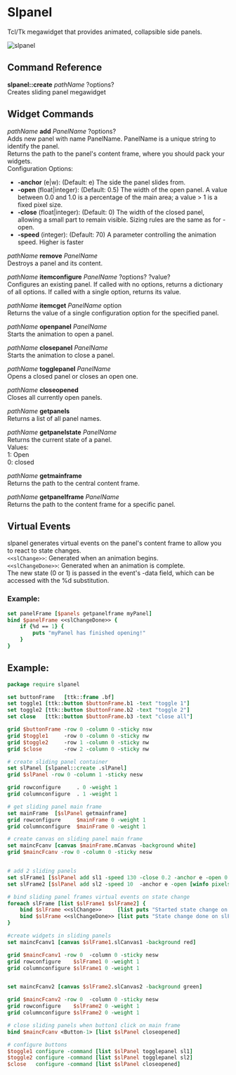 # Slpanel
Tcl/Tk megawidget that provides animated, collapsible side panels.

![slpanel](https://github.com/user-attachments/assets/81faf9ef-fb9f-47c1-9d86-c47bc76b48d7)

## Command Reference

**slpanel::create** *pathName* ?options?</br>
Creates sliding panel megawidget</br>
  
## Widget Commands

*pathName* **add** *PanelName* ?options?</br>
  Adds new panel with name PanelName. PanelName is a unique string to identify the panel.</br>
  Returns the path to the panel's content frame, where you should pack your widgets.</br>
  Configuration Options:
   - **-anchor** (e|w): (Default: e) The side the panel slides from.</br>
   - **-open** (float|integer): (Default: 0.5) The width of the open panel. A value between 0.0 and 1.0 is a percentage of the main area; a value > 1 is a fixed pixel size.</br>
   - **-close** (float|integer): (Default: 0) The width of the closed panel, allowing a small part to remain visible. Sizing rules are the same as for -open.</br>
   - **-speed** (integer): (Default: 70) A parameter controlling the animation speed. Higher is faster</br>

*pathName* **remove** *PanelName*</br>
 Destroys a panel and its content.</br>

*pathName* **itemconfigure** *PanelName* ?options? ?value?</br>
 Configures an existing panel. If called with no options, returns a dictionary of all options. If called with a single option, returns its value.</br>

*pathName* **itemcget** *PanelName* option</br>
 Returns the value of a single configuration option for the specified panel.</br>

*pathName* **openpanel** *PanelName*</br>
 Starts the animation to open a panel.</br>

*pathName* **closepanel** *PanelName*</br>
 Starts the animation to close a panel.</br>

*pathName* **togglepanel** *PanelName*</br>
 Opens a closed panel or closes an open one.</br>

*pathName* **closeopened**</br>
 Closes all currently open panels.</br>

*pathName* **getpanels**</br>
 Returns a list of all panel names.</br>

*pathName* **getpanelstate** *PanelName*</br>
 Returns the current state of a panel.</br>
 Values:</br>
  1: Open</br>
  0: closed</br>
  
*pathName* **getmainframe**</br>
 Returns the path to the central content frame.</br>

*pathName* **getpanelframe** *PanelName*</br>
 Returns the path to the content frame for a specific panel.</br>


## Virtual Events</br>
slpanel generates virtual events on the panel's content frame to allow you to react to state changes.</br>
`<<slChange>>`: Generated when an animation begins.</br>
`<<slChangeDone>>`: Generated when an animation is complete.</br>
The new state (0 or 1) is passed in the event's -data field, which can be accessed with the %d substitution.</br>

### Example:
```tcl
set panelFrame [$panels getpanelframe myPanel]
bind $panelFrame <<slChangeDone>> {
    if {%d == 1} {
        puts "myPanel has finished opening!"
    }
}
```

## Example:
```tcl
package require slpanel

set buttonFrame   [ttk::frame .bf]
set toggle1 [ttk::button $buttonFrame.b1 -text "toggle 1"]
set toggle2 [ttk::button $buttonFrame.b2 -text "toggle 2"]
set close   [ttk::button $buttonFrame.b3 -text "close all"]

grid $buttonFrame -row 0 -column 0 -sticky nsw
grid $toggle1     -row 0 -column 0 -sticky nw
grid $toggle2     -row 1 -column 0 -sticky nw
grid $close       -row 2 -column 0 -sticky nw

# create sliding panel container
set slPanel [slpanel::create .slPanel]
grid $slPanel -row 0 -column 1 -sticky nesw

grid rowconfigure     . 0 -weight 1
grid columnconfigure  . 1 -weight 1

# get sliding panel main frame
set mainFrame  [$slPanel getmainframe]
grid rowconfigure     $mainFrame 0 -weight 1
grid columnconfigure  $mainFrame 0 -weight 1

# create canvas on sliding panel main frame
set maincFcanv [canvas $mainFrame.mCanvas -background white]
grid $maincFcanv -row 0 -column 0 -sticky nesw


# add 2 sliding panels
set slFrame1 [$slPanel add sl1 -speed 130 -close 0.2 -anchor e -open 0.5]
set slFrame2 [$slPanel add sl2 -speed 10  -anchor e -open [winfo pixels . 7c] ]

# bind sliding panel frames virtual events on state change
foreach slFrame [list $slFrame1 $slFrame2] {
	bind $slFrame <<slChange>>     [list puts "Started state change on slFrame: $slFrame new state: %d"]	
	bind $slFrame <<slChangeDone>> [list puts "State change done on slFrame: $slFrame new state: %d"]	
}

#create widgets in sliding panels
set maincFcanv1 [canvas $slFrame1.slCanvas1 -background red]

grid $maincFcanv1 -row 0  -column 0 -sticky nesw
grid rowconfigure    $slFrame1 0 -weight 1
grid columnconfigure $slFrame1 0 -weight 1


set maincFcanv2 [canvas $slFrame2.slCanvas2 -background green]

grid $maincFcanv2 -row 0  -column 0 -sticky nesw
grid rowconfigure    $slFrame2 0 -weight 1
grid columnconfigure $slFrame2 0 -weight 1

# close sliding panels when button1 click on main frame
bind $maincFcanv <Button-1> [list $slPanel closeopened]

# configure buttons
$toggle1 configure -command [list $slPanel togglepanel sl1]
$toggle2 configure -command [list $slPanel togglepanel sl2]
$close   configure -command [list $slPanel closeopened]
```
